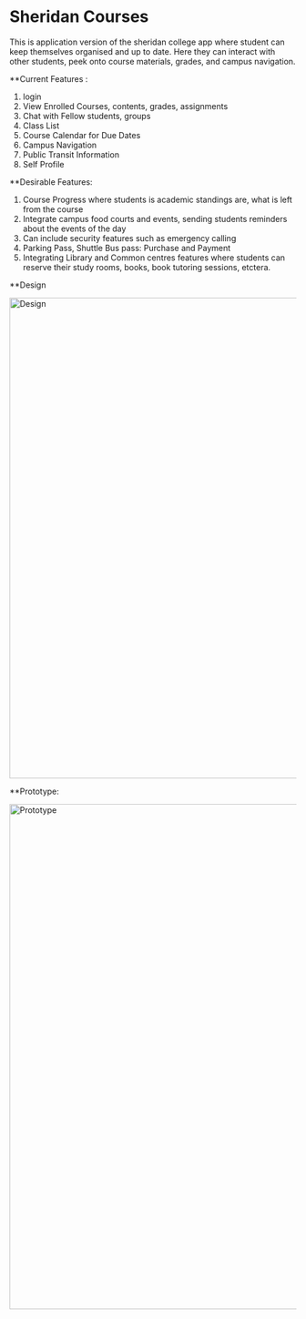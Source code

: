 # Sheridan Courses
This is application version of the sheridan college app where student can keep themselves organised and up to date. Here they can interact with other students, peek onto course materials, grades, and campus navigation.

**Current Features :  
1. login
2. View Enrolled Courses, contents, grades, assignments
3. Chat with Fellow students, groups
4. Class List
5. Course Calendar for Due Dates
7. Campus Navigation
8. Public Transit Information
9. Self Profile


**Desirable Features:
1. Course Progress where students is academic standings are, what is left from the course
2. Integrate campus food courts and events, sending students reminders about the events of the day
3. Can include security features such as emergency calling
4. Parking Pass, Shuttle Bus pass: Purchase and Payment
5. Integrating Library and Common centres features where students can reserve their study rooms, books, book tutoring sessions, etctera.

**Design 

<img width="845" alt="Design" src="https://user-images.githubusercontent.com/75087492/155913897-cd7a096a-f7c1-4d55-af62-f78a094e54d7.png">




**Prototype:

<img width="888" alt="Prototype" src="https://user-images.githubusercontent.com/75087492/155913921-a5321bba-e212-4591-abdb-bd4bc27f1f5c.png">
